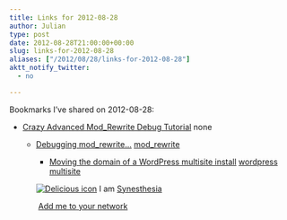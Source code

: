```yaml
---
title: Links for 2012-08-28
author: Julian
type: post
date: 2012-08-28T21:00:00+00:00
slug: links-for-2012-08-28 
aliases: ["/2012/08/28/links-for-2012-08-28"]
aktt_notify_twitter:
  - no

---
```

Bookmarks I&#8217;ve shared on 2012-08-28:

  * [Crazy Advanced Mod_Rewrite Debug Tutorial][1] 
    none</li> 
    
      * [Debugging mod_rewrite&hellip;][2] 
        [mod_rewrite][3] </li> 
        
          * [Moving the domain of a WordPress multisite install][4] 
            [wordpress][5] [multisite][6] </li> </ul> 
            
            <p class="deliciouslink">
              <a href="https://del.icio.us/synesthesia" title="See all my bookmarks on del.icio.us"><img src="https://www.synesthesia.co.uk/images/deliciousicon.jpg" alt="Delicious icon" /></a>&nbsp;I am <a href="https://del.icio.us/synesthesia" title="See all my bookmarks on del.icio.us">Synesthesia</a>
            </p>
            
            <p class="deliciouslink">
              <a href="https://del.icio.us/network?add=synesthesia" title="Add me to your del.icio.us network"><img src="https://www.synesthesia.co.uk/images/add.gif" alt="" /></a>&nbsp;<a href="https://del.icio.us/network?add=synesthesia" title="Add me to your del.icio.us network">Add me to your network</a>
            </p>

 [1]: https://www.askapache.com/htaccess/crazy-advanced-mod_rewrite-tutorial.html
 [2]: https://blog.tolleiv.de/2010/01/debugging-mod_rewrite/
 [3]: https://www.delicious.com/synesthesia/mod_rewrite
 [4]: https://www.realisingdesigns.com/2010/09/16/moving-the-domain-of-a-wordpress-multisite-install/
 [5]: https://www.delicious.com/synesthesia/wordpress
 [6]: https://www.delicious.com/synesthesia/multisite